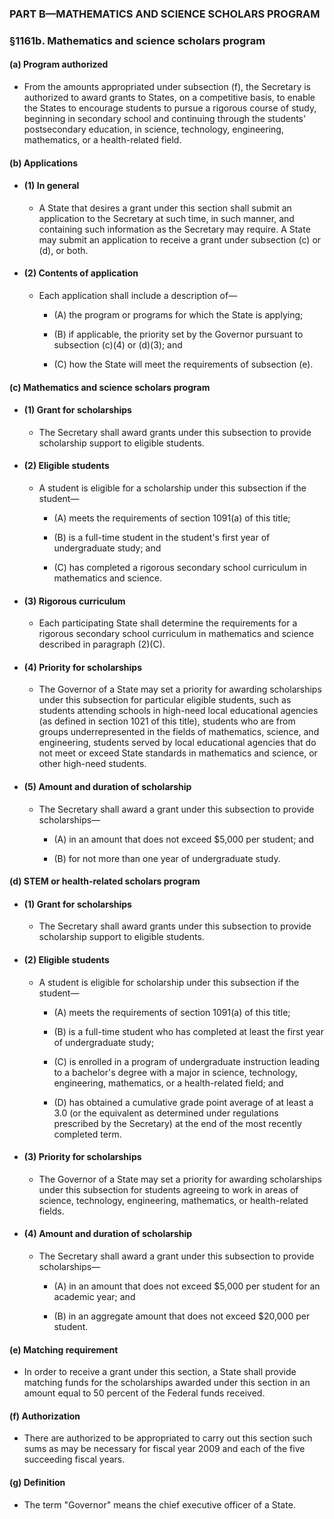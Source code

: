 ### PART B—MATHEMATICS AND SCIENCE SCHOLARS PROGRAM

### §1161b. Mathematics and science scholars program
#### (a) Program authorized
* From the amounts appropriated under subsection (f), the Secretary is authorized to award grants to States, on a competitive basis, to enable the States to encourage students to pursue a rigorous course of study, beginning in secondary school and continuing through the students' postsecondary education, in science, technology, engineering, mathematics, or a health-related field.

#### (b) Applications
* #### (1) In general
  * A State that desires a grant under this section shall submit an application to the Secretary at such time, in such manner, and containing such information as the Secretary may require. A State may submit an application to receive a grant under subsection (c) or (d), or both.

* #### (2) Contents of application
  * Each application shall include a description of—

    * (A) the program or programs for which the State is applying;

    * (B) if applicable, the priority set by the Governor pursuant to subsection (c)(4) or (d)(3); and

    * (C) how the State will meet the requirements of subsection (e).

#### (c) Mathematics and science scholars program
* #### (1) Grant for scholarships
  * The Secretary shall award grants under this subsection to provide scholarship support to eligible students.

* #### (2) Eligible students
  * A student is eligible for a scholarship under this subsection if the student—

    * (A) meets the requirements of section 1091(a) of this title;

    * (B) is a full-time student in the student's first year of undergraduate study; and

    * (C) has completed a rigorous secondary school curriculum in mathematics and science.

* #### (3) Rigorous curriculum
  * Each participating State shall determine the requirements for a rigorous secondary school curriculum in mathematics and science described in paragraph (2)(C).

* #### (4) Priority for scholarships
  * The Governor of a State may set a priority for awarding scholarships under this subsection for particular eligible students, such as students attending schools in high-need local educational agencies (as defined in section 1021 of this title), students who are from groups underrepresented in the fields of mathematics, science, and engineering, students served by local educational agencies that do not meet or exceed State standards in mathematics and science, or other high-need students.

* #### (5) Amount and duration of scholarship
  * The Secretary shall award a grant under this subsection to provide scholarships—

    * (A) in an amount that does not exceed $5,000 per student; and

    * (B) for not more than one year of undergraduate study.

#### (d) STEM or health-related scholars program
* #### (1) Grant for scholarships
  * The Secretary shall award grants under this subsection to provide scholarship support to eligible students.

* #### (2) Eligible students
  * A student is eligible for scholarship under this subsection if the student—

    * (A) meets the requirements of section 1091(a) of this title;

    * (B) is a full-time student who has completed at least the first year of undergraduate study;

    * (C) is enrolled in a program of undergraduate instruction leading to a bachelor's degree with a major in science, technology, engineering, mathematics, or a health-related field; and

    * (D) has obtained a cumulative grade point average of at least a 3.0 (or the equivalent as determined under regulations prescribed by the Secretary) at the end of the most recently completed term.

* #### (3) Priority for scholarships
  * The Governor of a State may set a priority for awarding scholarships under this subsection for students agreeing to work in areas of science, technology, engineering, mathematics, or health-related fields.

* #### (4) Amount and duration of scholarship
  * The Secretary shall award a grant under this subsection to provide scholarships—

    * (A) in an amount that does not exceed $5,000 per student for an academic year; and

    * (B) in an aggregate amount that does not exceed $20,000 per student.

#### (e) Matching requirement
* In order to receive a grant under this section, a State shall provide matching funds for the scholarships awarded under this section in an amount equal to 50 percent of the Federal funds received.

#### (f) Authorization
* There are authorized to be appropriated to carry out this section such sums as may be necessary for fiscal year 2009 and each of the five succeeding fiscal years.

#### (g) Definition
* The term "Governor" means the chief executive officer of a State.
